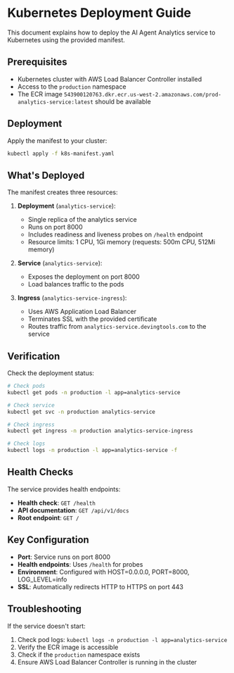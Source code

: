# Kubernetes Deployment Guide

This document explains how to deploy the AI Agent Analytics service to Kubernetes using the provided manifest.

## Prerequisites

- Kubernetes cluster with AWS Load Balancer Controller installed
- Access to the `production` namespace
- The ECR image `543900120763.dkr.ecr.us-west-2.amazonaws.com/prod-analytics-service:latest` should be available

## Deployment

Apply the manifest to your cluster:

```bash
kubectl apply -f k8s-manifest.yaml
```

## What's Deployed

The manifest creates three resources:

1. **Deployment** (`analytics-service`):
   - Single replica of the analytics service
   - Runs on port 8000
   - Includes readiness and liveness probes on `/health` endpoint
   - Resource limits: 1 CPU, 1Gi memory (requests: 500m CPU, 512Mi memory)

2. **Service** (`analytics-service`):
   - Exposes the deployment on port 8000
   - Load balances traffic to the pods

3. **Ingress** (`analytics-service-ingress`):
   - Uses AWS Application Load Balancer
   - Terminates SSL with the provided certificate
   - Routes traffic from `analytics-service.devingtools.com` to the service

## Verification

Check the deployment status:

```bash
# Check pods
kubectl get pods -n production -l app=analytics-service

# Check service
kubectl get svc -n production analytics-service

# Check ingress
kubectl get ingress -n production analytics-service-ingress

# Check logs
kubectl logs -n production -l app=analytics-service -f
```

## Health Checks

The service provides health endpoints:

- **Health check**: `GET /health`
- **API documentation**: `GET /api/v1/docs`
- **Root endpoint**: `GET /`

## Key Configuration

- **Port**: Service runs on port 8000
- **Health endpoints**: Uses `/health` for probes
- **Environment**: Configured with HOST=0.0.0.0, PORT=8000, LOG_LEVEL=info
- **SSL**: Automatically redirects HTTP to HTTPS on port 443

## Troubleshooting

If the service doesn't start:

1. Check pod logs: `kubectl logs -n production -l app=analytics-service`
2. Verify the ECR image is accessible
3. Check if the `production` namespace exists
4. Ensure AWS Load Balancer Controller is running in the cluster
